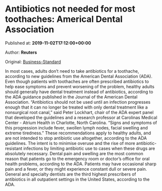 
# Antibiotics not needed for most toothaches: Americal Dental Association

Published at: **2019-11-02T17:12:00+00:00**

Author: **Reuters**

Original: [Business-Standard](https://www.business-standard.com/article/health/antibiotics-not-needed-for-most-toothaches-americal-dental-association-119110201064_1.html)

In most cases, adults don’t need to take antibiotics for a toothache, according to new guidelines from the American Dental Association (ADA).
Even though patients with toothaches are often prescribed antibiotics to help ease symptoms and prevent worsening of the problem, healthy adults should generally have dental treatment instead of antibiotics, according to the ADA guidance published in the Journal of the American Dental Association.
“Antibiotics should not be used until an infection progresses enough that it can no longer be treated with only dental treatment like a nonsurgical root canal,” said Peter Lockhart, chair of the ADA expert panel that developed the guidelines and a research professor at Carolinas Medical Center - Atrium Health in Charlotte, North Carolina. “Signs and symptoms of this progression include fever, swollen lymph nodes, facial swelling and extreme tiredness.”
These recommendations apply to healthy adults, and are not intended to stop antibiotic use altogether, according to the ADA guidelines. The intent is to minimise overuse and the rise of more antibiotic-resistant infections by limiting antibiotic use to cases when these drugs are absolutely necessary. Dental pain and swelling are the most common reason that patients go to the emergency room or doctor’s office for oral health problems, according to the ADA. Patients may have occasional sharp pain and a fever, or they might experience constant dull or severe pain.
General and specialty dentists are the third highest prescribers of antibiotics in all outpatient settings in the United States, according to the ADA.
